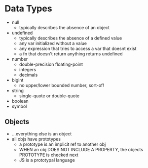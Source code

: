 # Data Types
- null
  - typically describes the absence of an object
- undefined
  - typically describes the absence of a defined value
  - any var initialized without a value
  - any expression that tries to access a var that doesnt exist
  - a fn that doesn't return anything returns undefined
- number
  - double-precision floating-point
  - integers
  - decimals
- bigint
  - no upper/lower bounded number, sort-of!
- string
  - single-quote or double-quote
- boolean
- symbol

## Objects
- ...everything else is an object
- all objs have prototypes
  - a prototype is an implicit ref to another obj
  - WHEN an obj DOES NOT INCLUDE A PROPERTY, the objects PROTOTYPE is checked next
  - JS is a prototypal language

